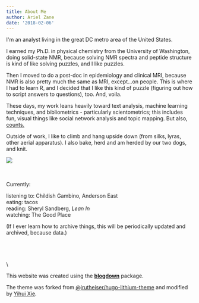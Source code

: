 ```yaml
---
title: About Me
author: Ariel Zane
date: '2018-02-06'
---
```


I'm an analyst living in the great DC metro area of the United States. 

I earned my Ph.D. in physical chemistry from the University of Washington, doing solid-state NMR, because solving NMR spectra and peptide structure is kind of like solving puzzles, and I like puzzles.

Then I moved to do a post-doc in epidemiology and clinical MRI, because NMR is also pretty much the same as MRI, except...on people. This is where I had to learn R, and I decided that I like this kind of puzzle (figuring out how to script answers to questions), too. And, voila.

These days, my work leans heavily toward text analysis, machine learning techniques, and bibliometrics - particularly scientometrics; this includes fun, visual things like social network analysis and topic mapping. But also, [counts.](https://twitter.com/drob/status/959952851244953600)

Outside of work, I like to climb and hang upside down (from silks, lyras, other aerial apparatus). I also bake, herd and am herded by our two dogs, and knit.

![](/img/dogs.png)

\
\
Currently:

listening to: Childish Gambino, Anderson East
\
eating: tacos
\
reading: Sheryl Sandberg, _Lean In_
\
watching: The Good Place


(If I ever learn how to archive things, this will be periodically updated and archived, because data.)\
\
\
\
\
\


This website was created using the [**blogdown**](https://github.com/rstudio/blogdown) package. 


The theme was forked from [@jrutheiser/hugo-lithium-theme](https://github.com/jrutheiser/hugo-lithium-theme) and modified by [Yihui Xie](https://github.com/yihui/hugo-lithium-theme).
